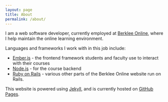 ```yaml
---
layout: page
title: About
permalink: /about/
---
```


I am a web software developer, currently employed at
[Berklee Online](https://online.berklee.edu), where I help maintain the online
learning environment.

Languages and frameworks I work with in this job include:

* [Ember.js](https://emberjs.com) - the frontend framework students and 
  faculty use to interact with their courses
* [Node.js](https://nodejs.org) - for the course backend
* [Ruby on Rails](https://rubyonrails.org/) - various other parts of the 
  Berklee Online website run on Rails.

This website is powered using [Jekyll](https://jekyllrb.com/), and is currently hosted on [GitHub 
Pages](https://pages.github.com/).
